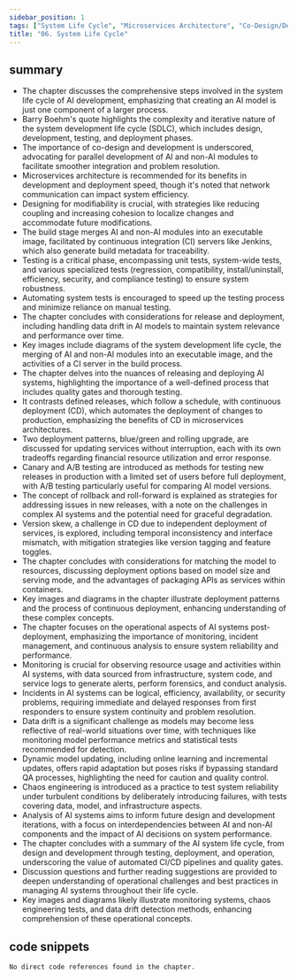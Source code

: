 ```yaml
---
sidebar_position: 1
tags: ["System Life Cycle", "Microservices Architecture", "Co-Design/Development", "Modifiability", "Continuous Integration", "Continuous Deployment", "Blue/Green Deployment", "Rolling Upgrade", "Version Skew", "A/B Testing", "Monitoring", "Incidents", "Data Drift", "Dynamic Model Updating", "Chaos Engineering"]
title: "06. System Life Cycle"
---
```


## summary

- The chapter discusses the comprehensive steps involved in the system life cycle of AI development, emphasizing that creating an AI model is just one component of a larger process.
- Barry Boehm's quote highlights the complexity and iterative nature of the system development life cycle (SDLC), which includes design, development, testing, and deployment phases.
- The importance of co-design and development is underscored, advocating for parallel development of AI and non-AI modules to facilitate smoother integration and problem resolution.
- Microservices architecture is recommended for its benefits in development and deployment speed, though it's noted that network communication can impact system efficiency.
- Designing for modifiability is crucial, with strategies like reducing coupling and increasing cohesion to localize changes and accommodate future modifications.
- The build stage merges AI and non-AI modules into an executable image, facilitated by continuous integration (CI) servers like Jenkins, which also generate build metadata for traceability.
- Testing is a critical phase, encompassing unit tests, system-wide tests, and various specialized tests (regression, compatibility, install/uninstall, efficiency, security, and compliance testing) to ensure system robustness.
- Automating system tests is encouraged to speed up the testing process and minimize reliance on manual testing.
- The chapter concludes with considerations for release and deployment, including handling data drift in AI models to maintain system relevance and performance over time.
- Key images include diagrams of the system development life cycle, the merging of AI and non-AI modules into an executable image, and the activities of a CI server in the build process.
- The chapter delves into the nuances of releasing and deploying AI systems, highlighting the importance of a well-defined process that includes quality gates and thorough testing.
- It contrasts defined releases, which follow a schedule, with continuous deployment (CD), which automates the deployment of changes to production, emphasizing the benefits of CD in microservices architectures.
- Two deployment patterns, blue/green and rolling upgrade, are discussed for updating services without interruption, each with its own tradeoffs regarding financial resource utilization and error response.
- Canary and A/B testing are introduced as methods for testing new releases in production with a limited set of users before full deployment, with A/B testing particularly useful for comparing AI model versions.
- The concept of rollback and roll-forward is explained as strategies for addressing issues in new releases, with a note on the challenges in complex AI systems and the potential need for graceful degradation.
- Version skew, a challenge in CD due to independent deployment of services, is explored, including temporal inconsistency and interface mismatch, with mitigation strategies like version tagging and feature toggles.
- The chapter concludes with considerations for matching the model to resources, discussing deployment options based on model size and serving mode, and the advantages of packaging APIs as services within containers.
- Key images and diagrams in the chapter illustrate deployment patterns and the process of continuous deployment, enhancing understanding of these complex concepts.
- The chapter focuses on the operational aspects of AI systems post-deployment, emphasizing the importance of monitoring, incident management, and continuous analysis to ensure system reliability and performance.
- Monitoring is crucial for observing resource usage and activities within AI systems, with data sourced from infrastructure, system code, and service logs to generate alerts, perform forensics, and conduct analysis.
- Incidents in AI systems can be logical, efficiency, availability, or security problems, requiring immediate and delayed responses from first responders to ensure system continuity and problem resolution.
- Data drift is a significant challenge as models may become less reflective of real-world situations over time, with techniques like monitoring model performance metrics and statistical tests recommended for detection.
- Dynamic model updating, including online learning and incremental updates, offers rapid adaptation but poses risks if bypassing standard QA processes, highlighting the need for caution and quality control.
- Chaos engineering is introduced as a practice to test system reliability under turbulent conditions by deliberately introducing failures, with tests covering data, model, and infrastructure aspects.
- Analysis of AI systems aims to inform future design and development iterations, with a focus on interdependencies between AI and non-AI components and the impact of AI decisions on system performance.
- The chapter concludes with a summary of the AI system life cycle, from design and development through testing, deployment, and operation, underscoring the value of automated CI/CD pipelines and quality gates.
- Discussion questions and further reading suggestions are provided to deepen understanding of operational challenges and best practices in managing AI systems throughout their life cycle.
- Key images and diagrams likely illustrate monitoring systems, chaos engineering tests, and data drift detection methods, enhancing comprehension of these operational concepts.

## code snippets
```
No direct code references found in the chapter.
```

